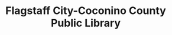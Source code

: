 ---
layout: repo
title: "Flagstaff City-Coconino County Public Library"
id: 12752
permalink: repos/12752/
---